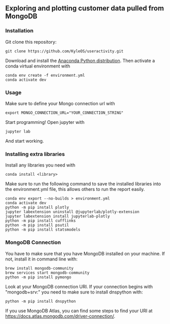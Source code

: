 ## Exploring and plotting customer data pulled from MongoDB

### Installation

Git clone this repository:

```
git clone https://github.com/KyleOS/useractivity.git
```

Download and install the [Anaconda Python distribution](https://www.anaconda.com/distribution/).
Then activate a conda virtual environment with

```
conda env create -f environment.yml
conda activate dev

```

### Usage

Make sure to define your Mongo connection url with

```
export MONGO_CONNECTION_URL="YOUR_CONNECTION_STRING"
```

Start programming! Open jupyter with

```
jupyter lab
```

And start working.


### Installing extra libraries

Install any libraries you need with

```
conda install <library>
```

Make sure to run the following command to save the installed libraries into the environment.yml file, this allows others to run the report easily.

```
conda env export --no-builds > environment.yml
conda activate dev
python -m pip install plotly
jupyter labextension uninstall @jupyterlab/plotly-extension
jupyter labextension install jupyterlab-plotly
python -m pip install cufflinks
python -m pip install psutil
python -m pip install statsmodels 
```

### MongoDB Connection

You have to make sure that you have MongoDB installed on your machine. If not, install it in command line with:
```
brew install mongodb-community
brew services start mongodb-community
python -m pip install pymongo
```

Look at your MongoDB connection URI. If your connection begins with "mongodb+srv:" you need to make sure to install dnspython with: 

```
python -m pip install dnspython
```

If you use MongoDB Atlas, you can find some steps to find your URI at https://docs.atlas.mongodb.com/driver-connection/.